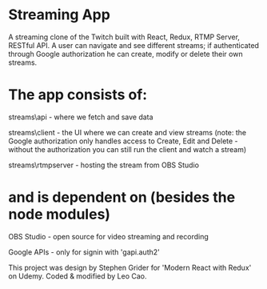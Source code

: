 # Streaming App

A streaming clone of the Twitch built with React, Redux, RTMP Server, RESTful API. A user can navigate and see different streams; if authenticated through Google authorization he can create, modify or delete their own streams.

# The app consists of:

streams\api - where we fetch and save data

streams\client - the UI where we can create and view streams (note: the Google authorization only handles access to Create, Edit and Delete - without the authorization you can still run the client and watch a stream)

streams\rtmpserver - hosting the stream from OBS Studio

# and is dependent on (besides the node modules)

OBS Studio - open source for video streaming and recording

Google APIs - only for signin with 'gapi.auth2'

This project was design by Stephen Grider for 'Modern React with Redux' on Udemy. Coded & modified by Leo Cao.
